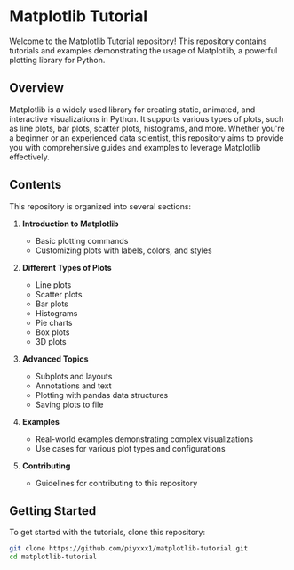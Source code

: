 # Matplotlib Tutorial

Welcome to the Matplotlib Tutorial repository! This repository contains tutorials and examples demonstrating the usage of Matplotlib, a powerful plotting library for Python.

## Overview

Matplotlib is a widely used library for creating static, animated, and interactive visualizations in Python. It supports various types of plots, such as line plots, bar plots, scatter plots, histograms, and more. Whether you're a beginner or an experienced data scientist, this repository aims to provide you with comprehensive guides and examples to leverage Matplotlib effectively.

## Contents

This repository is organized into several sections:

1. **Introduction to Matplotlib**
   - Basic plotting commands
   - Customizing plots with labels, colors, and styles

2. **Different Types of Plots**
   - Line plots
   - Scatter plots
   - Bar plots
   - Histograms
   - Pie charts
   - Box plots
   - 3D plots

3. **Advanced Topics**
   - Subplots and layouts
   - Annotations and text
   - Plotting with pandas data structures
   - Saving plots to file

4. **Examples**
   - Real-world examples demonstrating complex visualizations
   - Use cases for various plot types and configurations

5. **Contributing**
   - Guidelines for contributing to this repository

## Getting Started

To get started with the tutorials, clone this repository:

```bash
git clone https://github.com/piyxxx1/matplotlib-tutorial.git
cd matplotlib-tutorial
